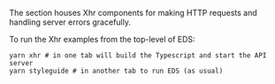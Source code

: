 The section houses Xhr components for making HTTP requests and handling server errors gracefully.

To run the Xhr examples from the top-level of EDS:

```shell
yarn xhr # in one tab will build the Typescript and start the API server
yarn styleguide # in another tab to run EDS (as usual)
```
